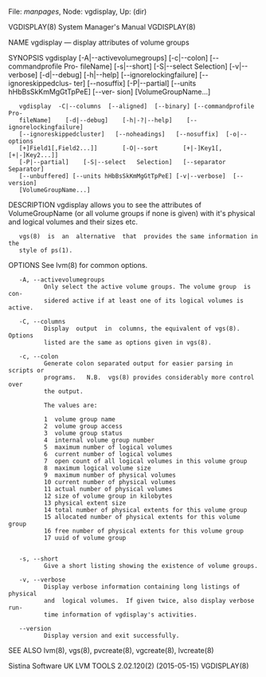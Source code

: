 File: *manpages*,  Node: vgdisplay,  Up: (dir)

VGDISPLAY(8)                System Manager's Manual               VGDISPLAY(8)



NAME
       vgdisplay — display attributes of volume groups

SYNOPSIS
       vgdisplay [-A|--activevolumegroups] [-c|--colon] [--commandprofile Pro-
       fileName]   [-s|--short]   [-S|--select    Selection]    [-v|--verbose]
       [-d|--debug] [-h|--help] [--ignorelockingfailure] [--ignoreskippedclus-
       ter] [--nosuffix] [-P|--partial] [--units  hHbBsSkKmMgGtTpPeE]  [--ver-
       sion] [VolumeGroupName...]

       vgdisplay  -C|--columns  [--aligned]  [--binary] [--commandprofile Pro-
       fileName]    [-d|--debug]    [-h|-?|--help]    [--ignorelockingfailure]
       [--ignoreskippedcluster]   [--noheadings]   [--nosuffix]  [-o|--options
       [+]Field1[,Field2...]]       [-O|--sort       [+|-]Key1[,[+|-]Key2...]]
       [-P|--partial]    [-S|--select   Selection]   [--separator   Separator]
       [--unbuffered] [--units hHbBsSkKmMgGtTpPeE] [-v|--verbose]  [--version]
       [VolumeGroupName...]

DESCRIPTION
       vgdisplay  allows  you to see the attributes of VolumeGroupName (or all
       volume groups if none is given) with it's physical and logical  volumes
       and their sizes etc.

       vgs(8)  is  an  alternative  that  provides the same information in the
       style of ps(1).

OPTIONS
       See lvm(8) for common options.

       -A, --activevolumegroups
              Only select the active volume groups. The volume group  is  con-
              sidered active if at least one of its logical volumes is active.

       -C, --columns
              Display  output  in  columns, the equivalent of vgs(8).  Options
              listed are the same as options given in vgs(8).

       -c, --colon
              Generate colon separated output for easier parsing in scripts or
              programs.   N.B.  vgs(8) provides considerably more control over
              the output.

              The values are:

              1  volume group name
              2  volume group access
              3  volume group status
              4  internal volume group number
              5  maximum number of logical volumes
              6  current number of logical volumes
              7  open count of all logical volumes in this volume group
              8  maximum logical volume size
              9  maximum number of physical volumes
              10 current number of physical volumes
              11 actual number of physical volumes
              12 size of volume group in kilobytes
              13 physical extent size
              14 total number of physical extents for this volume group
              15 allocated number of physical extents for this volume group
              16 free number of physical extents for this volume group
              17 uuid of volume group


       -s, --short
              Give a short listing showing the existence of volume groups.

       -v, --verbose
              Display verbose information containing long listings of physical
              and  logical volumes.  If given twice, also display verbose run-
              time information of vgdisplay's activities.

       --version
              Display version and exit successfully.

SEE ALSO
       lvm(8), vgs(8), pvcreate(8), vgcreate(8), lvcreate(8)



Sistina Software UK   LVM TOOLS 2.02.120(2) (2015-05-15)          VGDISPLAY(8)

